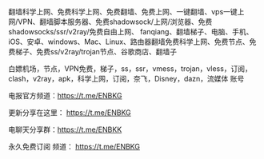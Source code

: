 翻墙科学上网、免费科学上网、免费翻墙、免费上网、一键翻墙、vps一键上网/VPN、翻墙脚本服务器、免费shadowsock/上网/浏览器、免费shadowsocks/ssr/v2ray/免费自由上网、 fanqiang、翻墙梯子、电脑、手机、iOS、安卓、windows、Mac、Linux、路由器翻墙免费科学上网、免费节点、免费梯子、免费ss/v2ray/trojan节点、谷歌商店、翻墙子

白嫖机场，节点，VPN免费，梯子，ss，ssr，vmess，trojan，vless，订阅，clash，v2ray，apk，科学上网，订阅，奈飞，Disney，dazn，流媒体
账号

电报官方频道：https://t.me/ENBKG    

更新分享在这里： https://t.me/ENBKG    

电聊天分享群：https://t.me/ENBKK

永久免费订阅
频道： https://t.me/ENBKG
